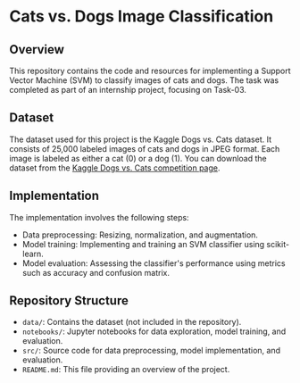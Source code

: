 # Cats vs. Dogs Image Classification

## Overview
This repository contains the code and resources for implementing a Support Vector Machine (SVM) to classify images of cats and dogs. The task was completed as part of an internship project, focusing on Task-03.

## Dataset
The dataset used for this project is the Kaggle Dogs vs. Cats dataset. It consists of 25,000 labeled images of cats and dogs in JPEG format. Each image is labeled as either a cat (0) or a dog (1). You can download the dataset from the [Kaggle Dogs vs. Cats competition page](https://www.kaggle.com/c/dogs-vs-cats/data).

## Implementation
The implementation involves the following steps:
- Data preprocessing: Resizing, normalization, and augmentation.
- Model training: Implementing and training an SVM classifier using scikit-learn.
- Model evaluation: Assessing the classifier's performance using metrics such as accuracy and confusion matrix.

## Repository Structure
- `data/`: Contains the dataset (not included in the repository).
- `notebooks/`: Jupyter notebooks for data exploration, model training, and evaluation.
- `src/`: Source code for data preprocessing, model implementation, and evaluation.
- `README.md`: This file providing an overview of the project.

